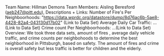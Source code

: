 Team Name: Hillman Demons 
Team Members: Aisling Beresford (aeb247@pitt.edu),
Descriptions + Links: 
  Number of Fire's Per Neighboorhoods: "https://data.wprdc.org/datastore/dump/8d76ac6b-5ae8-4428-82a4-043130d17b02" (Link to Data Set) 
  Average Daily Car Traffic: ...(Link to Data Set)
  Crime count Per Neighboorhoods: ...(Link to Data Set)
Overview: We took three data sets, amount of fires , average daily vehicle traffic, and crime counts per neighbohoods to determine the best neighborhood in Pittsburgh, based on safety. The amount of fires and crime is overall safety but less traffic is better for children and the elderly. 
  
    
  
